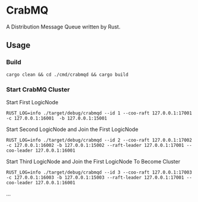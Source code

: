 # CrabMQ

A Distribution Message Queue written by Rust.

## Usage

### Build

```shell
cargo clean && cd ./cmd/crabmqd && cargo build
```

### Start CrabMQ Cluster

Start First LogicNode

```shell
RUST_LOG=info ./target/debug/crabmqd --id 1 --coo-raft 127.0.0.1:17001  -c 127.0.0.1:16001  -b 127.0.0.1:15001 
```

Start Second LogicNode and Join the First LogicNode

```shell
RUST_LOG=info ./target/debug/crabmqd --id 2 --coo-raft 127.0.0.1:17002 -c 127.0.0.1:16002 -b 127.0.0.1:15002 --raft-leader 127.0.0.1:17001 --coo-leader 127.0.0.1:16001
```

Start Third LogicNode and Join the First LogicNode To Become Cluster

```shell
RUST_LOG=info ./target/debug/crabmqd --id 3 --coo-raft 127.0.0.1:17003 -c 127.0.0.1:16003 -b 127.0.0.1:15003 --raft-leader 127.0.0.1:17001 --coo-leader 127.0.0.1:16001
```

...
